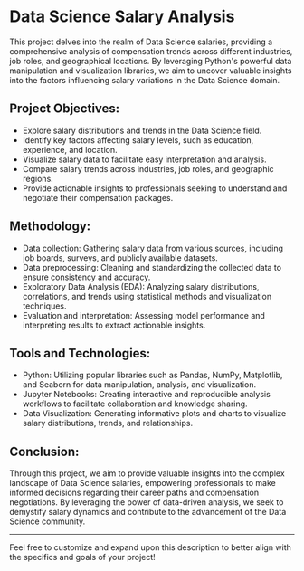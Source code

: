 # Data Science Salary Analysis

This project delves into the realm of Data Science salaries, providing a comprehensive analysis of compensation trends across different industries, job roles, and geographical locations. By leveraging Python's powerful data manipulation and visualization libraries, we aim to uncover valuable insights into the factors influencing salary variations in the Data Science domain.

## Project Objectives:
- Explore salary distributions and trends in the Data Science field.
- Identify key factors affecting salary levels, such as education, experience, and location.
- Visualize salary data to facilitate easy interpretation and analysis.
- Compare salary trends across industries, job roles, and geographic regions.
- Provide actionable insights to professionals seeking to understand and negotiate their compensation packages.

## Methodology:
- Data collection: Gathering salary data from various sources, including job boards, surveys, and publicly available datasets.
- Data preprocessing: Cleaning and standardizing the collected data to ensure consistency and accuracy.
- Exploratory Data Analysis (EDA): Analyzing salary distributions, correlations, and trends using statistical methods and visualization techniques.
- Evaluation and interpretation: Assessing model performance and interpreting results to extract actionable insights.

## Tools and Technologies:
- Python: Utilizing popular libraries such as Pandas, NumPy, Matplotlib, and Seaborn for data manipulation, analysis, and visualization.
- Jupyter Notebooks: Creating interactive and reproducible analysis workflows to facilitate collaboration and knowledge sharing.
- Data Visualization: Generating informative plots and charts to visualize salary distributions, trends, and relationships.

## Conclusion:
Through this project, we aim to provide valuable insights into the complex landscape of Data Science salaries, empowering professionals to make informed decisions regarding their career paths and compensation negotiations. By leveraging the power of data-driven analysis, we seek to demystify salary dynamics and contribute to the advancement of the Data Science community.

---

Feel free to customize and expand upon this description to better align with the specifics and goals of your project!
